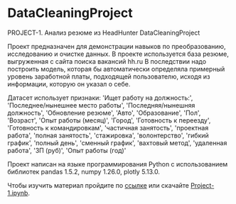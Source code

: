 # DataCleaningProject
PROJECT-1. Анализ резюме из HeadHunter
DataCleaningProject

Проект предназначен для демонстрации навыков по преобразованию, исследованию и очистке данных.
В проекте используется база резюме, выгруженная с сайта поиска вакансий hh.ru
В последствии надо построить модель, которая бы автоматически определяла примерный уровень заработной платы, подходящей пользователю, исходя из информации, которую он указал о себе. 

Датасет использует признаки: 'Ищет работу на должность:', 'Последнее/нынешнее место работы', 'Последняя/нынешняя должность', 'Обновление резюме', 'Авто', 'Образование', 'Пол', 'Возраст', 'Опыт работы (месяц)', 'Город', 'Готовность к переезду', 'Готовность к командировкам', 'частичная занятость', 'проектная работа', 'полная занятость', 'стажировка', 'волонтерство', 'гибкий график', 'полный день', 'сменный график', 'вахтовый метод', 'удаленная работа', 'ЗП (руб)', 'Опыт работы (год)'

Проект написан на языке программирования Python c использованием библиотек pandas 1.5.2, numpy 1.26.0, plotly 5.13.0.

Чтобы изучить материал пройдите по [ссылке](https://nbviewer.org/github/catlordd/DataCleaningProject/blob/54ee6a27eb031e4c386deee8898ba828ee43c7b7/Project-1.ipynb) или скачайте [Project-1.ipynb](https://github.com/catlordd/DataCleaningProject/blob/alex/Project-1.ipynb).
